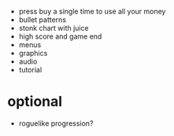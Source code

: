 - press buy a single time to use all your money
- bullet patterns
- stonk chart with juice
- high score and game end
- menus
- graphics
- audio
- tutorial

# optional
- roguelike progression?